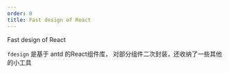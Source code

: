 ```yaml
---
order: 0
title: Fast design of React
---
```


Fast design of React

`fdesign` 是基于 antd 的React组件库， 对部分组件二次封装，还收纳了一些其他的小工具